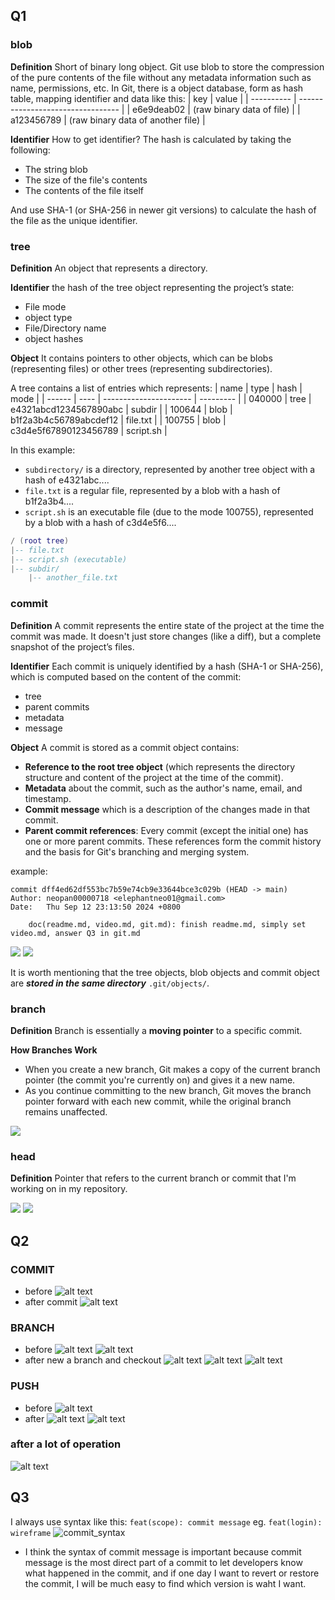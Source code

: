 ## Q1
### blob
__Definition__
Short of binary long object. Git use blob to store the compression of the pure contents of the file without any metadata information such as name, permissions, etc. In Git, there is a object database, form as hash table, mapping identifier and data like this:
| key        | value                             |
| ---------- | --------------------------------- |
| e6e9deab02 | (raw binary data of file)         |
| a123456789 | (raw binary data of another file) |

__Identifier__
How to get identifier? The hash is calculated by taking the following:
+ The string blob
+ The size of the file's contents
+ The contents of the file itself

And use SHA-1 (or SHA-256 in newer git versions) to calculate the hash of the file as the unique identifier.

### tree 
__Definition__
An object that represents a directory. 

__Identifier__
the hash of the tree object representing the project’s state:
+ File mode
+ object type
+ File/Directory name
+ object hashes
    
__Object__
It contains pointers to other objects, which can be blobs (representing files) or other trees (representing subdirectories).

A tree contains a list of entries which represents:
| name   | type | hash                   | mode      |
| ------ | ---- | ---------------------- | --------- |
| 040000 | tree | e4321abcd1234567890abc | subdir    |
| 100644 | blob | b1f2a3b4c56789abcdef12 | file.txt  |
| 100755 | blob | c3d4e5f67890123456789  | script.sh |

In this example:
+ `subdirectory/` is a directory, represented by another tree object with a hash of e4321abc....
+ `file.txt` is a regular file, represented by a blob with a hash of b1f2a3b4....
+ `script.sh` is an executable file (due to the mode 100755), represented by a blob with a hash of c3d4e5f6....

```lua
/ (root tree)
|-- file.txt
|-- script.sh (executable)
|-- subdir/
    |-- another_file.txt
```


### commit
__Definition__
A commit represents the entire state of the project at the time the commit was made. It doesn't just store changes (like a diff), but a complete snapshot of the project’s files.

__Identifier__
Each commit is uniquely identified by a hash (SHA-1 or SHA-256), which is computed based on the content of the commit: 
+ tree
+ parent commits
+ metadata
+ message

__Object__
A commit is stored as a commit object contains:
+ __Reference to the root tree object__ (which represents the directory structure and content of the project at the time of the commit).
+ __Metadata__ about the commit, such as the author's name, email, and timestamp.
+ __Commit message__ which is a description of the changes made in that commit.
+ __Parent commit references__: Every commit (except the initial one) has one or more parent commits. These references form the commit history and the basis for Git's branching and merging system.

example:
```
commit dff4ed62df553bc7b59e74cb9e33644bce3c029b (HEAD -> main)
Author: neopan00000718 <elephantneo01@gmail.com>
Date:   Thu Sep 12 23:13:50 2024 +0800

    doc(readme.md, video.md, git.md): finish readme.md, simply set video.md, answer Q3 in git.md
```
![](./images/commit-and-tree.png)
![](./images/commits-and-parents.png)

It is worth mentioning that the tree objects, blob objects and commit object are ___stored in the same directory___ `.git/objects/`.

### branch
__Definition__
Branch is essentially a __moving pointer__ to a specific commit.

__How Branches Work__
+ When you create a new branch, Git makes a copy of the current branch pointer (the commit you're currently on) and gives it a new name.
+ As you continue committing to the new branch, Git moves the branch pointer forward with each new commit, while the original branch remains unaffected.

![](./images/two-branches.png)


### head
__Definition__
Pointer that refers to the current branch or commit that I'm working on in my repository.

![](./images/branch-and-history.png)
![](./images/head-to-master.png)


## Q2
### COMMIT
* before
    ![alt text](./images/image.png)
* after commit
    ![alt text](./images/image-1.png)

### BRANCH
* before
    ![alt text](./images/image-2.png)
    ![alt text](./images/image-5.png)
* after new a branch and checkout 
    ![alt text](./images/image-7.png)
    ![alt text](./images/image-6.png)
    ![alt text](./images/image-8.png)

### PUSH
* before
    ![alt text](./images/image-11.png)
* after
    ![alt text](./images/image-10.png)
    ![alt text](./images/image-12.png)

### after a lot of operation
![alt text](./images/image-13.png)

## Q3
I always use syntax like this:
`feat(scope): commit message`
eg. `feat(login): wireframe`
![commit_syntax](./images/commit_syntax.png)

* I think the syntax of commit message is important because commit message is the most direct part of a commit to let developers know what happened in the commit, and if one day I want to revert or restore the commit, I will be much easy to find which version is waht I want.